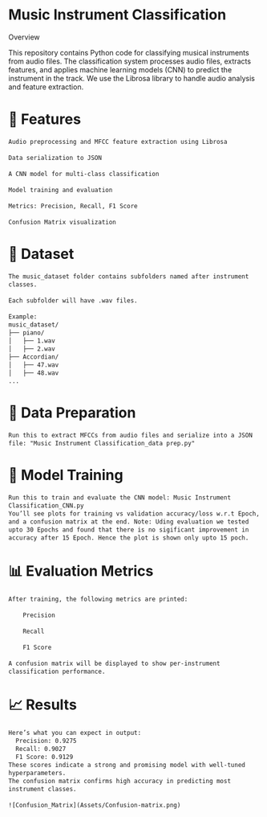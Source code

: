 # Music Instrument Classification

Overview

This repository contains Python code for classifying musical instruments from audio files. The classification system processes audio files, extracts features, and applies machine learning models (CNN) to predict the instrument in the track. We use the Librosa library to handle audio analysis and feature extraction.

# 📌 Features

    Audio preprocessing and MFCC feature extraction using Librosa
  
    Data serialization to JSON
  
    A CNN model for multi-class classification
  
    Model training and evaluation
  
    Metrics: Precision, Recall, F1 Score
  
    Confusion Matrix visualization

# 🎼 Dataset

    The music_dataset folder contains subfolders named after instrument classes.

    Each subfolder will have .wav files.

    Example:
    music_dataset/
    ├── piano/
    │   ├── 1.wav
    │   ├── 2.wav
    ├── Accordian/
    │   ├── 47.wav
    │   ├── 48.wav
    ...
# 🧪 Data Preparation

    Run this to extract MFCCs from audio files and serialize into a JSON file: "Music Instrument Classification_data prep.py"
# 🧠 Model Training

    Run this to train and evaluate the CNN model: Music Instrument Classification_CNN.py
    You’ll see plots for training vs validation accuracy/loss w.r.t Epoch, and a confusion matrix at the end. Note: Uding evaluation we tested upto 30 Epochs and found that there is no sigificant improvement in accuracy after 15 Epoch. Hence the plot is shown only upto 15 poch.

# 📊 Evaluation Metrics

    After training, the following metrics are printed:
    
        Precision
    
        Recall
    
        F1 Score

    A confusion matrix will be displayed to show per-instrument classification performance.

# 📈 Results

    Here’s what you can expect in output:
      Precision: 0.9275
      Recall: 0.9027
      F1 Score: 0.9129
    These scores indicate a strong and promising model with well-tuned hyperparameters.
    The confusion matrix confirms high accuracy in predicting most instrument classes.  

    ![Confusion_Matrix](Assets/Confusion-matrix.png)

